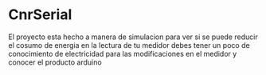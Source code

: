 # CnrSerial
El proyecto esta hecho a manera de simulacion para ver si se puede reducir el cosumo de energia en la lectura de tu medidor debes tener un poco de conocimiento de electricidad para las modificaciones en el medidor y conocer el producto arduino 
